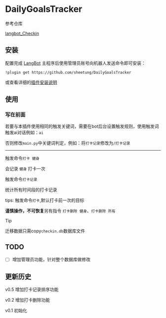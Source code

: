# DailyGoalsTracker

参考仓库

[langbot_Checkin](https://github.com/GryllsGYS/langbot_Checkin)

## 安装

配置完成 [LangBot](https://github.com/RockChinQ/LangBot) 主程序后使用管理员账号向机器人发送命令即可安装：

```
!plugin get https://github.com/sheetung/DailyGoalsTracker
```
或查看详细的[插件安装说明](https://docs.langbot.app/plugin/plugin-intro.html#%E6%8F%92%E4%BB%B6%E7%94%A8%E6%B3%95)

## 使用

<!-- 插件开发者自行填写插件使用说明 -->
### 写在前面

若要与本插件使用相同的触发关键词，需要在bot后台设置触发规则，使用触发词触发ai对话例如：`ai`

否则修改`main.py`中关键词判定，例如：将`打卡记录`修改为`/打卡记录`

---

触发命令`打卡 健身`

会记录 `健身` 打卡一次

触发命令`打卡记录`

统计所有时间段的打卡记录

tips: 触发命令`打卡`,默认打卡前一次的目标

**谨慎操作，不可恢复**另有指令 `打卡删除 健身`、`打卡删除 所有`

> [!TIP]
> 迁移数据只需copy`checkin.db`数据库文件


## TODO

- [ ]  增加管理员功能，针对整个数据库做修改

## 更新历史

v0.5 增加打卡记录排序功能

v0.2 增加打卡删除功能

v0.1 初始化

